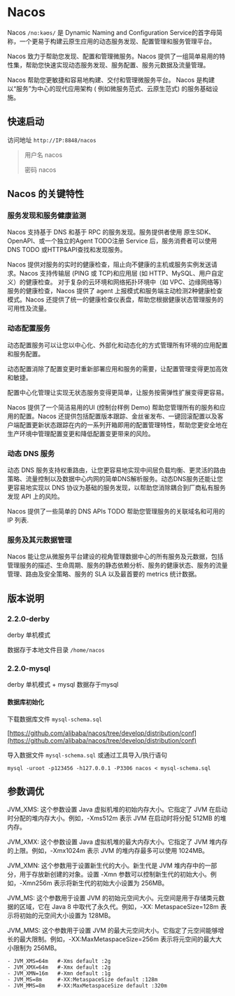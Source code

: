 # Nacos

Nacos `/nɑ:kəʊs/` 是 Dynamic Naming and Configuration Service的首字母简称，一个更易于构建云原生应用的动态服务发现、配置管理和服务管理平台。

Nacos 致力于帮助您发现、配置和管理微服务。Nacos 提供了一组简单易用的特性集，帮助您快速实现动态服务发现、服务配置、服务元数据及流量管理。

Nacos 帮助您更敏捷和容易地构建、交付和管理微服务平台。 Nacos 是构建以“服务”为中心的现代应用架构 (
例如微服务范式、云原生范式) 的服务基础设施。

## 快速启动

访问地址
`http://IP:8848/nacos`

> 用户名
> nacos
>
> 密码
> nacos

## Nacos 的关键特性

### 服务发现和服务健康监测

Nacos 支持基于 DNS 和基于 RPC 的服务发现。服务提供者使用 原生SDK、OpenAPI、或一个独立的Agent TODO注册 Service
后，服务消费者可以使用DNS TODO 或HTTP&API查找和发现服务。

Nacos 提供对服务的实时的健康检查，阻止向不健康的主机或服务实例发送请求。Nacos 支持传输层 (PING 或 TCP)和应用层 (如
HTTP、MySQL、用户自定义）的健康检查。 对于复杂的云环境和网络拓扑环境中（如 VPC、边缘网络等）服务的健康检查，Nacos 提供了 agent
上报模式和服务端主动检测2种健康检查模式。Nacos 还提供了统一的健康检查仪表盘，帮助您根据健康状态管理服务的可用性及流量。

### 动态配置服务

动态配置服务可以让您以中心化、外部化和动态化的方式管理所有环境的应用配置和服务配置。

动态配置消除了配置变更时重新部署应用和服务的需要，让配置管理变得更加高效和敏捷。

配置中心化管理让实现无状态服务变得更简单，让服务按需弹性扩展变得更容易。

Nacos 提供了一个简洁易用的UI (控制台样例 Demo) 帮助您管理所有的服务和应用的配置。Nacos
还提供包括配置版本跟踪、金丝雀发布、一键回滚配置以及客户端配置更新状态跟踪在内的一系列开箱即用的配置管理特性，帮助您更安全地在生产环境中管理配置变更和降低配置变更带来的风险。

### 动态 DNS 服务

动态 DNS 服务支持权重路由，让您更容易地实现中间层负载均衡、更灵活的路由策略、流量控制以及数据中心内网的简单DNS解析服务。动态DNS服务还能让您更容易地实现以
DNS 协议为基础的服务发现，以帮助您消除耦合到厂商私有服务发现 API 上的风险。

Nacos 提供了一些简单的 DNS APIs TODO 帮助您管理服务的关联域名和可用的 IP 列表.

### 服务及其元数据管理

Nacos 能让您从微服务平台建设的视角管理数据中心的所有服务及元数据，包括管理服务的描述、生命周期、服务的静态依赖分析、服务的健康状态、服务的流量管理、路由及安全策略、服务的
SLA 以及最首要的 metrics 统计数据。

## 版本说明

### 2.2.0-derby

derby 单机模式

数据存于本地文件目录
`/home/nacos`

### 2.2.0-mysql

derby 单机模式 + mysql
数据存于mysql

#### 数据库初始化

下载数据库文件 `mysql-schema.sql`

[https://github.com/alibaba/nacos/tree/develop/distribution/conf](https://github.com/alibaba/nacos/tree/develop/distribution/conf)

导入数据文件 `mysql-schema.sql` 或通过工具导入/执行语句

```shell
mysql -uroot -p123456 -h127.0.0.1 -P3306 nacos < mysql-schema.sql
```

## 参数调优

JVM_XMS: 这个参数设置 Java 虚拟机堆的初始内存大小。它指定了 JVM 在启动时分配的堆内存大小。例如，-Xms512m 表示 JVM 在启动时将分配
512MB 的堆内存。

JVM_XMX: 这个参数设置 Java 虚拟机堆的最大内存大小。它指定了 JVM 堆内存的上限。例如，-Xmx1024m 表示 JVM 的堆内存最多可以使用
1024MB。

JVM_XMN: 这个参数用于设置新生代的大小。新生代是 JVM 堆内存中的一部分，用于存放新创建的对象。设置 -Xmn
参数可以控制新生代的初始大小。例如，-Xmn256m 表示将新生代的初始大小设置为 256MB。

JVM_MS: 这个参数用于设置 JVM 的初始元空间大小。元空间是用于存储类元数据的区域，它在 Java 8 中取代了永久代。例如，-XX:
MetaspaceSize=128m 表示将初始的元空间大小设置为 128MB。

JVM_MMS: 这个参数用于设置 JVM 的最大元空间大小。它指定了元空间能够增长的最大限制。例如，-XX:MaxMetaspaceSize=256m
表示将元空间的最大大小限制为 256MB。

```shell
- JVM_XMS=64m   #-Xms default :2g
- JVM_XMX=64m   #-Xmx default :2g
- JVM_XMN=16m   #-Xmn default :1g
- JVM_MS=8m     #-XX:MetaspaceSize default :128m
- JVM_MMS=8m    #-XX:MaxMetaspaceSize default :320m
```
